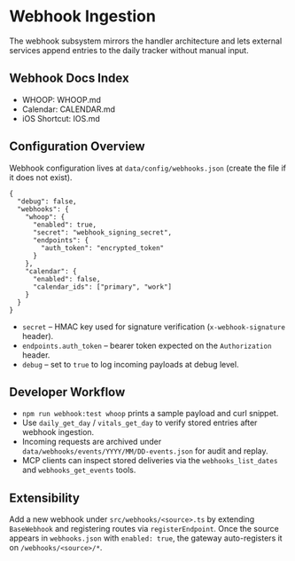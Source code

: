 # Webhook Ingestion

The webhook subsystem mirrors the handler architecture and lets external services append entries to the daily tracker without manual input.

## Webhook Docs Index

- WHOOP: WHOOP.md
- Calendar: CALENDAR.md
- iOS Shortcut: IOS.md

## Configuration Overview

Webhook configuration lives at `data/config/webhooks.json` (create the file if it does not exist).

```jsonc
{
  "debug": false,
  "webhooks": {
    "whoop": {
      "enabled": true,
      "secret": "webhook_signing_secret",
      "endpoints": {
        "auth_token": "encrypted_token"
      }
    },
    "calendar": {
      "enabled": false,
      "calendar_ids": ["primary", "work"]
    }
  }
}
```

- `secret` – HMAC key used for signature verification (`x-webhook-signature` header).
- `endpoints.auth_token` – bearer token expected on the `Authorization` header.
- `debug` – set to `true` to log incoming payloads at debug level.

## Developer Workflow

- `npm run webhook:test whoop` prints a sample payload and curl snippet.
- Use `daily_get_day` / `vitals_get_day` to verify stored entries after webhook ingestion.
- Incoming requests are archived under `data/webhooks/events/YYYY/MM/DD-events.json` for audit and replay.
- MCP clients can inspect stored deliveries via the `webhooks_list_dates` and `webhooks_get_events` tools.

## Extensibility

Add a new webhook under `src/webhooks/<source>.ts` by extending `BaseWebhook` and registering routes via `registerEndpoint`. Once the source appears in `webhooks.json` with `enabled: true`, the gateway auto-registers it on `/webhooks/<source>/*`.

